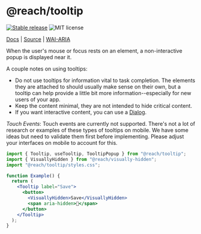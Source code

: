 # @reach/tooltip

[![Stable release](https://img.shields.io/npm/v/@reach/tooltip.svg)](https://npm.im/@reach/tooltip) ![MIT license](https://badgen.now.sh/badge/license/MIT)

[Docs](https://reach.tech/tooltip) | [Source](https://github.com/reach/reach-ui/tree/main/packages/tooltip) | [WAI-ARIA](https://www.w3.org/TR/wai-aria-practices-1.2/#tooltip)

When the user's mouse or focus rests on an element, a non-interactive popup is displayed near it.

A couple notes on using tooltips:

- Do not use tooltips for information vital to task completion. The elements they are attached to should usually make sense on their own, but a tooltip can help provide a little bit more information--especially for new users of your app.
- Keep the content minimal, they are not intended to hide critical content.
- If you want interactive content, you can use a [Dialog](/dialog).

_Touch Events_: Touch events are currently not supported. There's not a lot of research or examples of these types of tooltips on mobile. We have some ideas but need to validate them first before implementing. Please adjust your interfaces on mobile to account for this.

```jsx
import { Tooltip, useTooltip, TooltipPopup } from "@reach/tooltip";
import { VisuallyHidden } from "@reach/visually-hidden";
import "@reach/tooltip/styles.css";

function Example() {
  return (
    <Tooltip label="Save">
      <button>
        <VisuallyHidden>Save</VisuallyHidden>
        <span aria-hidden>💾</span>
      </button>
    </Tooltip>
  );
}
```
